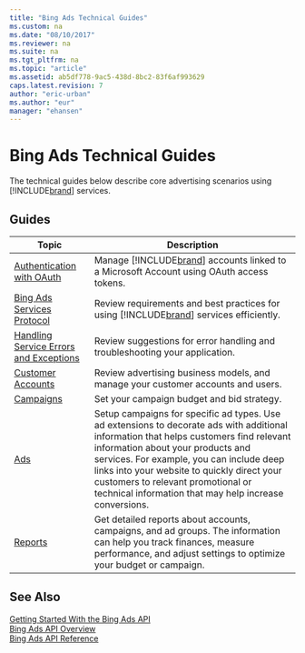 ```yaml
---
title: "Bing Ads Technical Guides"
ms.custom: na
ms.date: "08/10/2017"
ms.reviewer: na
ms.suite: na
ms.tgt_pltfrm: na
ms.topic: "article"
ms.assetid: ab5df778-9ac5-438d-8bc2-83f6af993629
caps.latest.revision: 7
author: "eric-urban"
ms.author: "eur"
manager: "ehansen"
---
```

# Bing Ads Technical Guides
The technical guides below describe core advertising scenarios using [!INCLUDE[brand](../guides/includes/brand.md)] services.

## Guides

|Topic|Description|
|---------|---------------|
|[Authentication with OAuth](../guides/authentication-with-oauth.md)|Manage [!INCLUDE[brand](../guides/includes/brand.md)] accounts linked to a Microsoft Account using OAuth access tokens.|
|[Bing Ads Services Protocol](../guides/bing-ads-services-protocol.md)|Review requirements and best practices for using [!INCLUDE[brand](../guides/includes/brand.md)] services efficiently.|
|[Handling Service Errors and Exceptions](../guides/handling-service-errors-and-exceptions.md)|Review suggestions for error handling and troubleshooting your application.|
|[Customer Accounts](../guides/customer-accounts.md)|Review advertising business models, and manage your customer accounts and users.|
|[Campaigns](../guides/campaigns.md)|Set your campaign budget and bid strategy.|
|[Ads](../guides/ads.md)|Setup campaigns for specific ad types. Use ad extensions to decorate ads with additional information that helps customers find relevant information about your products and services. For example, you can include deep links into your website to quickly direct your customers to relevant promotional or technical information that may help increase conversions.|
|[Reports](../guides/reports.md)|Get detailed reports about accounts, campaigns, and ad groups. The information can help you track finances, measure performance, and adjust settings to optimize your budget or campaign.|

## See Also
[Getting Started With the Bing Ads API](../guides/getting-started-with-the-bing-ads-api.md)  
[Bing Ads API Overview](../guides/bing-ads-api-overview.md)  
[Bing Ads API Reference](../guides/bing-ads-api-reference.md)  

